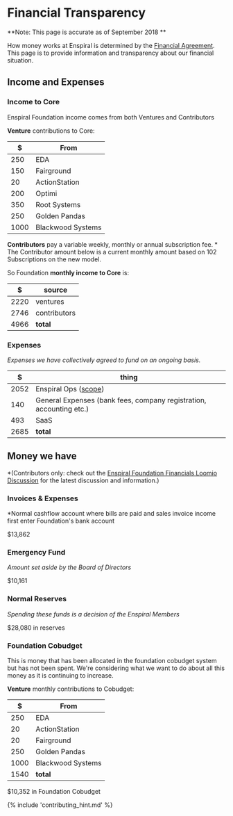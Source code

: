 # Financial Transparency

**Note: This page is accurate as of September 2018 **

How money works at Enspiral is determined by the [Financial Agreement](/agreements/financial.html). This page is to provide information and transparency about our financial situation.
## Income and Expenses

### Income to Core
Enspiral Foundation income comes from both Ventures and Contributors

__Venture__ contributions to Core:

| $ | From |
|---|---|
| 250 | EDA |
| 150 | Fairground |
| 20  | ActionStation |
| 200 | Optimi |
| 350 | Root Systems |
| 250 | Golden Pandas|
| 1000 | Blackwood Systems |

__Contributors__ pay a variable weekly, monthly or annual subscription fee. * The Contributor amount below is a current monthly amount based on 102 Subscriptions on the new model.

So Foundation __monthly income to Core__ is:

| $ | source |
|---|---|
| 2220 | ventures |
| 2746 | contributors | *
| 4966 | __total__ |

### Expenses

*Expenses we have collectively agreed to fund on an ongoing basis.*

| $ | thing |
|---|---|
| 2052 | Enspiral Ops ([scope](ops-scope.html))|
| 140 | General Expenses (bank fees, company registration, accounting etc.) |
| 493 | SaaS|
| 2685 | __total__ |

## Money we have
*(Contributors only: check out the [Enspiral Foundation Financials Loomio Discussion](https://www.loomio.org/d/DIejiytR/enspiral-foundation-ltd-financials) for the latest discussion and information.)

### Invoices & Expenses
*Normal cashflow account where bills are paid and sales invoice income first enter Foundation's bank account

$13,862

### Emergency Fund
*Amount set aside by the Board of Directors*

$10,161

### Normal Reserves
*Spending these funds is a decision of the Enspiral Members*

$28,080 in reserves

### Foundation Cobudget
This is money that has been allocated in the foundation cobudget system but has not been spent. We're considering what we want to do about all this money as it is continuing to increase.

__Venture__ monthly contributions to Cobudget:

| $ | From |
|---|---|
| 250 | EDA |
| 20  | ActionStation |
| 20 | Fairground |
| 250 | Golden Pandas|
| 1000 | Blackwood Systems |
| 1540 | __total__ |

$10,352 in Foundation Cobudget

{% include 'contributing_hint.md' %}
